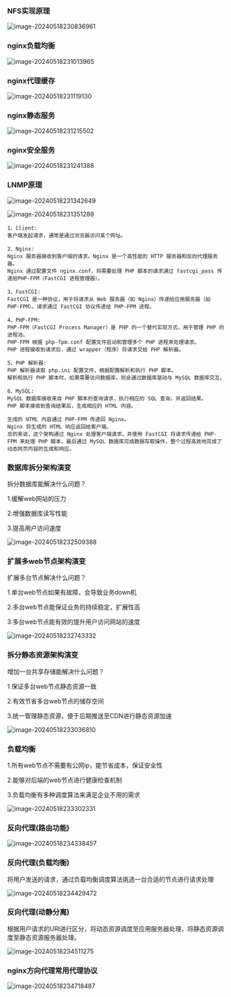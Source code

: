 ### NFS实现原理

![image-20240518230836961](assets/架构/image-20240518230836961.png)

### nginx负载均衡

![image-20240518231013965](assets/架构/image-20240518231013965.png)

### nginx代理缓存

![image-20240518231119130](assets/架构/image-20240518231119130.png)

### nginx静态服务

![image-20240518231215502](assets/架构/image-20240518231215502.png)

### nginx安全服务

![image-20240518231241388](assets/架构/image-20240518231241388.png)

### LNMP原理

![image-20240518231342649](assets/架构/image-20240518231342649.png)

![image-20240518231351289](assets/架构/image-20240518231351289.png)

```
1、Client:
客户端发起请求，通常是通过浏览器访问某个网址。

2、Nginx:
Nginx 服务器接收到客户端的请求。Nginx 是一个高性能的 HTTP 服务器和反向代理服务器。
Nginx 通过配置文件 nginx.conf，将需要处理 PHP 脚本的请求通过 fastcgi_pass 传递给PHP-FPM（FastCGI 进程管理器）。

3、FastCGI:
FastCGI 是一种协议，用于将请求从 Web 服务器（如 Nginx）传递给应用服务器（如 PHP-FPM）。请求通过 FastCGI 协议传递给 PHP-FPM 进程。

4、PHP-FPM:
PHP-FPM（FastCGI Process Manager）是 PHP 的一个替代实现方式，用于管理 PHP 的进程池。
PHP-FPM 根据 php-fpm.conf 配置文件启动和管理多个 PHP 进程来处理请求。
PHP 进程接收到请求后，通过 wrapper（程序）将请求交给 PHP 解析器。

5、PHP 解析器:
PHP 解析器读取 php.ini 配置文件，根据配置解析和执行 PHP 脚本。
解析和执行 PHP 脚本时，如果需要访问数据库，则会通过数据库驱动与 MySQL 数据库交互。

6、MySQL:
MySQL 数据库接收来自 PHP 脚本的查询请求，执行相应的 SQL 查询，并返回结果。
PHP 脚本接收到查询结果后，生成相应的 HTML 内容。

生成的 HTML 内容通过 PHP-FPM 传递回 Nginx。
Nginx 将生成的 HTML 响应返回给客户端。
总的来说，这个架构通过 Nginx 处理客户端请求，并使用 FastCGI 将请求传递给 PHP-FPM 来处理 PHP 脚本，最后通过 MySQL 数据库完成数据存取操作，整个过程高效地完成了动态网页内容的生成和响应。
```

### 数据库拆分架构演变

拆分数据库能解决什么问题？

1.缓解web网站的压力

2.增强数据库读写性能

3.提高用户访问速度

![image-20240518232509388](assets/架构/image-20240518232509388.png)

### 扩展多web节点架构演变

扩展多台节点解决什么问题？

1.单台web节点如果有故障，会导致业务down机

2.多台web节点能保证业务的持续稳定，扩展性高

3.多台web节点能有效的提升用户访问网站的速度

![image-20240518232743332](assets/架构/image-20240518232743332.png)

### 拆分静态资源架构演变

增加一台共享存储能解决什么问题？

1.保证多台web节点静态资源一致

2.有效节省多台web节点的储存空间

3.统一管理静态资源，便于后期推送至CDN进行静态资源加速

![image-20240518233036810](assets/架构/image-20240518233036810.png)

### 负载均衡

1.所有web节点不需要有公网ip，能节省成本，保证安全性

2.能够对后端的web节点进行健康检查机制

3.负载均衡有多种调度算法来满足企业不用的需求

![image-20240518233302331](assets/架构/image-20240518233302331.png)

### 反向代理(路由功能)

![image-20240518234338457](assets/架构/image-20240518234338457.png)

### 反向代理(负载均衡)

将用户发送的请求，通过负载均衡调度算法挑选一台合适的节点进行请求处理

![image-20240518234429472](assets/架构/image-20240518234429472.png)

### 反向代理(动静分离)

根据用户请求的URI进行区分，将动态资源调度至应用服务器处理，将静态资源调度至静态资源服务器处理。

![image-20240518234511275](assets/架构/image-20240518234511275.png)

### nginx方向代理常用代理协议

![image-20240518234718487](assets/架构/image-20240518234718487.png)
